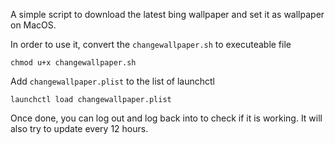 A simple script to download the latest bing wallpaper and set it as wallpaper on MacOS.

In order to use it, convert the `changewallpaper.sh` to executeable file
```
chmod u+x changewallpaper.sh
```
Add `changewallpaper.plist` to the list of launchctl

```
launchctl load changewallpaper.plist
```

Once done, you can log out and log back into to check if it is working. It will also try to update every 12 hours. 
